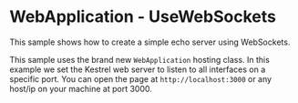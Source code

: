 # WebApplication - UseWebSockets

This sample shows how to create a simple echo server using WebSockets.

This sample uses the brand new `WebApplication` hosting class. In this example we set the Kestrel web server to listen to all interfaces on a specific port. You can open the page at `http://localhost:3000` or any host/ip on your machine at port 3000.

